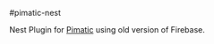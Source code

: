 #pimatic-nest

Nest Plugin for <a href="https://pimatic.org">Pimatic</a> using old version of Firebase.






